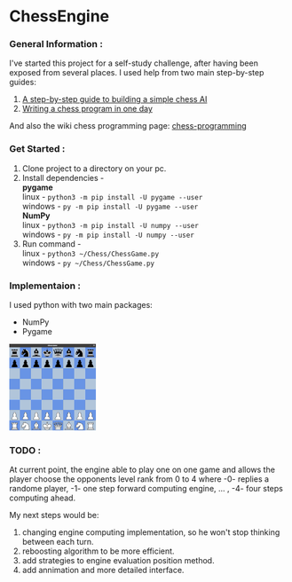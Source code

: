 # ChessEngine
### General Information :
I've started this project for a self-study challenge, after having been exposed from several places.
I used help from two main step-by-step guides:
1) [A step-by-step guide to building a simple chess AI](https://www.freecodecamp.org/news/simple-chess-ai-step-by-step-1d55a9266977/)
2) [Writing a chess program in one day](https://andreasstckl.medium.com/writing-a-chess-program-in-one-day-30daff4610ec)

And also the wiki chess programming page:
[chess-programming](https://www.chessprogramming.org/Main_Page)

### Get Started :
1) Clone project to a directory on your pc.
2) Install dependencies - <br />
**pygame** <br />
linux - `python3 -m pip install -U pygame --user` <br />
windows - `py -m pip install -U pygame --user` <br />
**NumPy** <br />
linux - `python3 -m pip install -U numpy --user` <br />
windows - `py -m pip install -U numpy --user` <br />
4) Run command - <br />
linux - `python3 ~/Chess/ChessGame.py` <br />
windows - `py ~/Chess/ChessGame.py` <br />

### Implementaion :
I used python with two main packages:   
- NumPy
- Pygame 

![Game](Chess/Images/chessEngineL43.gif)

### TODO :
At current point, the engine able to play one on one game and allows the player choose the opponents level rank from 0 to 4
where -0- replies a randome player, -1- one step forward computing engine, ... , -4- four steps computing ahead.

My next steps would be:
1) changing engine computing implementation, so he won't stop thinking between each turn.
2) reboosting algorithm to be more efficient.
3) add strategies to engine evaluation position method.
4) add annimation and more detailed interface.

